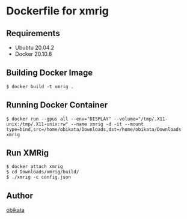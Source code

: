 Dockerfile for xmrig
====

## Requirements
- Ububtu 20.04.2
- Docker 20.10.8

## Building Docker Image
```
$ docker build -t xmrig .
```

## Running Docker Container
```
$ docker run --gpus all --env="DISPLAY" --volume="/tmp/.X11-unix:/tmp/.X11-unix:rw" --name xmrig -d -it --mount type=bind,src=/home/obikata/Downloads,dst=/home/obikata/Downloads xmrig
```

## Run XMRig
```
$ docker attach xmrig
$ cd Downloads/xmrig/build/
$ ./xmrig -c config.json 
```


## Author

[obikata](https://github.com/obikata)
